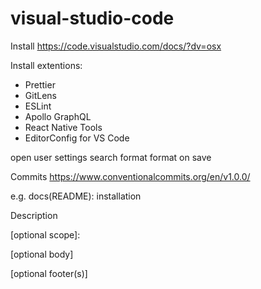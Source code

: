 # visual-studio-code

Install
https://code.visualstudio.com/docs/?dv=osx

Install extentions:
- Prettier
- GitLens
- ESLint
- Apollo GraphQL
- React Native Tools
- EditorConfig for VS Code

open user settings
search format
format on save

Commits
https://www.conventionalcommits.org/en/v1.0.0/

e.g.
docs(README): installation

Description

<type>[optional scope]: <description>

[optional body]

[optional footer(s)]
